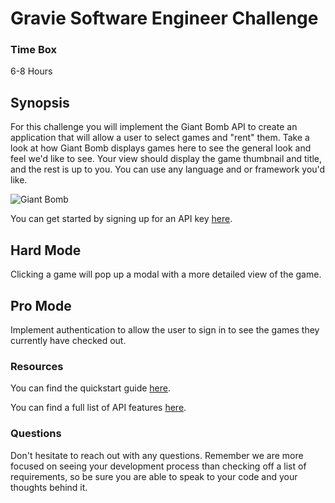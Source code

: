 # Gravie Software Engineer Challenge    

### Time Box
6-8 Hours

## Synopsis

For this challenge you will implement the Giant Bomb API to create an application that will allow a user to select games and "rent" them. Take a look at how Giant Bomb displays games here to see the general look and feel we'd like to see. Your view should display the game thumbnail and title, and the rest is up to you. You can use any language and or framework you'd like.

![Giant Bomb](https://upload.wikimedia.org/wikipedia/en/4/4b/Giant_Bomb_logo.png)

You can get started by signing up for an API key [here](https://www.giantbomb.com/api/).

## Hard Mode
Clicking a game will pop up a modal with a more detailed view of the game.

## Pro Mode
Implement authentication to allow the user to sign in to see the games they currently have checked out.

### Resources

You can find the quickstart guide [here](https://www.giantbomb.com/forums/api-developers-3017/quick-start-guide-to-using-the-api-1427959/).

You can find a full list of API features [here](https://www.giantbomb.com/api/documentation).

### Questions

Don't hesitate to reach out with any questions. Remember we are more focused on seeing your development process than checking off a list of requirements, so be sure you are able to speak to your code and your thoughts behind it.
